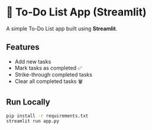 # 📝 To-Do List App (Streamlit)

A simple To-Do List app built using **Streamlit**.

## Features
- Add new tasks
- Mark tasks as completed ✅
- Strike-through completed tasks
- Clear all completed tasks 🗑️

## Run Locally
```bash
pip install -r requirements.txt
streamlit run app.py
